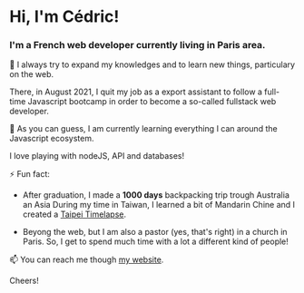 # Hi, I'm Cédric!

### I'm a French web developer currently living in Paris area.

🔭 I always try to expand my knowledges and to learn new things, particulary on the web.

There, in August 2021, I quit my job as a export assistant to follow a full-time Javascript bootcamp in order to become a so-called fullstack web developer.

🌱 As you can guess, I am currently learning everything I can around the Javascript ecosystem.

I love playing with nodeJS, API and databases!

⚡ Fun fact: 

- After graduation, I made a **1000 days** backpacking trip trough Australia an Asia
During my time in Taiwan, I learned a bit of Mandarin Chine and I created a [Taipei Timelapse](https://vimeo.com/numericnomade/taipei-timelapse).

- Beyong the web, but I am also a pastor (yes, that's right) in a church in Paris. So, I get to spend much time with a lot a different kind of people!

📫 You can reach me though [my website](https://cedriccharlesia.com).

Cheers!

<!--
**cedric-charlesia/cedric-charlesia** is a ✨ _special_ ✨ repository because its `README.md` (this file) appears on your GitHub profile.

Here are some ideas to get you started:

- 🔭 I’m currently working on ...
- 🌱 I’m currently learning ...
- 👯 I’m looking to collaborate on ...
- 🤔 I’m looking for help with ...
- 💬 Ask me about ...
- 📫 How to reach me: ...
- 😄 Pronouns: ...
- ⚡ Fun fact: ...
-->
